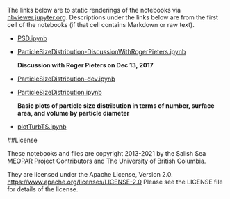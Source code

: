 The links below are to static renderings of the notebooks via
[nbviewer.jupyter.org](https://nbviewer.jupyter.org/).
Descriptions under the links below are from the first cell of the notebooks
(if that cell contains Markdown or raw text).

* [PSD.ipynb](https://nbviewer.jupyter.org/github/SalishSeaCast/analysis-elise-2/blob/master/notebooks/PARPaper/plots-notes/PSD.ipynb)  
    
* [ParticleSizeDistribution-DiscussionWithRogerPieters.ipynb](https://nbviewer.jupyter.org/github/SalishSeaCast/analysis-elise-2/blob/master/notebooks/PARPaper/plots-notes/ParticleSizeDistribution-DiscussionWithRogerPieters.ipynb)  
    
    **Discussion with Roger Pieters on Dec 13, 2017**  

* [ParticleSizeDistribution-dev.ipynb](https://nbviewer.jupyter.org/github/SalishSeaCast/analysis-elise-2/blob/master/notebooks/PARPaper/plots-notes/ParticleSizeDistribution-dev.ipynb)  
    
* [ParticleSizeDistribution.ipynb](https://nbviewer.jupyter.org/github/SalishSeaCast/analysis-elise-2/blob/master/notebooks/PARPaper/plots-notes/ParticleSizeDistribution.ipynb)  
    
    **Basic plots of particle size distribution in terms of number, surface area, and volume by particle diameter**  

* [plotTurbTS.ipynb](https://nbviewer.jupyter.org/github/SalishSeaCast/analysis-elise-2/blob/master/notebooks/PARPaper/plots-notes/plotTurbTS.ipynb)  
    

##License

These notebooks and files are copyright 2013-2021
by the Salish Sea MEOPAR Project Contributors
and The University of British Columbia.

They are licensed under the Apache License, Version 2.0.
https://www.apache.org/licenses/LICENSE-2.0
Please see the LICENSE file for details of the license.

